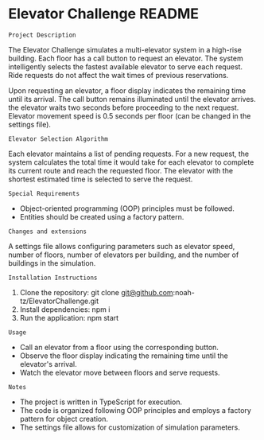 # Elevator Challenge README


`Project Description`

The Elevator Challenge simulates a multi-elevator system in a high-rise building. Each floor has a call button to request an elevator. The system intelligently selects the fastest available elevator to serve each request. Ride requests do not affect the wait times of previous reservations.

Upon requesting an elevator, a floor display indicates the remaining time until its arrival. The call button remains illuminated until the elevator arrives. the elevator waits two seconds before proceeding to the next request. Elevator movement speed is 0.5 seconds per floor (can be changed in the settings file).


`Elevator Selection Algorithm`

Each elevator maintains a list of pending requests. For a new request, the system calculates the total time it would take for each elevator to complete its current route and reach the requested floor. The elevator with the shortest estimated time is selected to serve the request.

`Special Requirements`

- Object-oriented programming (OOP) principles must be followed.
- Entities should be created using a factory pattern.

`Changes and extensions`

A settings file allows configuring parameters such as elevator speed, number of floors, number of elevators per building, and the number of buildings in the simulation.

`Installation Instructions`

1. Clone the repository: git clone git@github.com:noah-tz/ElevatorChallenge.git 
2. Install dependencies: npm i
3. Run the application: npm start

`Usage`

- Call an elevator from a floor using the corresponding button.
- Observe the floor display indicating the remaining time until the elevator's arrival.
- Watch the elevator move between floors and serve requests.

`Notes`

- The project is written in TypeScript for execution.
- The code is organized following OOP principles and employs a factory pattern for object creation.
- The settings file allows for customization of simulation parameters.
